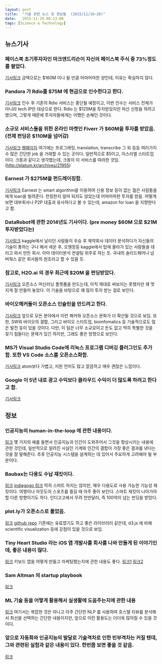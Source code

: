 ```yaml
---
layout: post
title:  "기술 관련 뉴스 및 정보들  (2015/11/16~20)"
date:   2015-11-20 00:13:00
tags: [Science & Technology]
---
```



## 뉴스기사 

### 페이스북 초기투자자인 마크엔드리슨이 자신의 페이스북 주식 중 73%정도를 팔았다.
[기사링크](http://recode.net/2015/11/14/marc-andreessen-sold-73-percent-of-his-facebook-stock-in-the-last-two-weeks/)
금액으로는 $160M 이나 될 만큼 어마어마한 양인데, 이유는 확실하지 않다.

### Pandora 가 Rdio를 $75M 에 현금으로 인수한다고 한다.
[기사링크](http://techcrunch.com/2015/11/16/confirmed-pandora-buys-key-rdio-assets-for-75m-in-cash-rdio-files-ch-11-to-shut-down)
인수 후 기존의 Rdio 서비스는 중단될 예정이고, 이번 인수는 서비스 전체가 아니라 tech IP만 대상으로 한다. Rdio 는 $125M을 투자받았지만 파산 신청을 하려고 했으며, 그렇게 때문에 투자자들에게는 어쨌든 손해인 것이다.

### 소규모 서비스들을 위한 온라인 마켓인 Fiverr 가 $60M을 투자를 받았음. (전체 펀딩은 $110M을 넘어감)
[기사링크](http://techcrunch.com/2015/11/12/fiverr-ceo-on-raising-60-million-in-fresh-funding-its-a-land-grab-right-now)
[웹페이지](https://www.fiverr.com/)
여기에는 프로그래밍, translation, transcribe 그 외 등등 여러가지 수 많은 간단한 job 을 거래할 수 있는 곳이다. 일반적으로 $5이고, 이스라엘 스타트업이다. 크몽과 같다고 생각했는데, 크몽이 이 서비스를 따라한 것임. (http://platum.kr/archives/21955)

### Earnest 가 $275M을 펀드레이징함.
[기사링크](http://www.forbes.com/sites/laurashin/2015/11/17/online-lender-earnest-raises-275-million-has-originated-400-million-in-loans-this-year/)
Earnest 는 smart algorithm을 이용하여 신용 정보 등이 없는 젊은 사람들을에게 loan을 빌려준다. 런칭한지 얼마 되지도 않았는데 어마어마한 투자를 받음. 어떻게 보면 대부회사나 P2P 대출과 유사하다고 볼 수 있는데, amazon for loan 을 지향한다고 함.

### DataRobot에 관한 2014년도 기사이다. (pre money $60M 으로 $21M 투자받았다는)
[기사링크](http://blogs.wsj.com/venturecapital/2014/08/15/datarobot-run-by-worlds-top-data-scientists-raises-21m-series-a/)
kaggle에서 날리던 사람들이 우승 후 제약회사 데이터 분석하다가 자신들의 기술이 통하는 구나 해서 세운 후, 오웬장등 kaggle에서 탑에 올라가 있는 사람들을 데리고 와서 만든 회사. 아마 데이터분석 컨설팅 위주로 하는 듯. 국내의 솔리드웨어나 넘버웍스 같은 회사들의 원조라고 할 수 있을 듯.

### 참고로, H2O.ai 의 경우 최근에 $20M 을 펀딩받았다.
[기사링크](http://techcrunch.com/2015/11/09/h2o-ai-raises-20m-for-its-open-source-machine-learning-platform/)
오픈소스 머신러닝 플랫폼을 만드는데, 아직 제대로 써보지는 못했지만 꽤 멋지게 잘 만들어 놓았다. 이 기술을 바탕으로 꽤 많이 투자 받는 걸로 보인다.

### 바이오해커들이 오픈소스 인슐린을 만드려고 한다.
[기사링크](http://www.popsci.com/these-biohackers-are-making-open-source-insulin)
앞으로 모든 분야에서 이런 해커와 오픈소스 문화가 더 확산될 것으로 보임. 또한, SW와 바이오의 결합, 그리고 바이오 스타트업, bioinfomatics 등 기술적으로도 많은 발전 등이 있을 것이다. 다만, 이 팀은 너무 소규모이고 돈도 없고 딱히 특별한 것을 찾기 힘들다는 문제가 있긴 하지만, 그래도 좋은 방향으로 보인다.

### MS가 Visual Studio Code에 리눅스 프로그램 디버깅 플러그인도 추가함. 또한 VS Code 소스를 오픈소스화함.
[기사링크](http://arstechnica.com/information-technology/2015/11/visual-studio-now-supports-debugging-linux-apps-code-editor-now-open-source/)
atom보다 가볍고, 지원 언어도 많고 깔끔하고 매우 괜찮은 느낌이다.

### Google 이 5년 내로 광고 수익보다 클라우드 수익이 더 많도록 하려고 한다고 함.
[기사링크](http://uk.businessinsider.com/urs-holze-talks-google-cloud-beat-search-2015-11)


## 정보

### 인공지능의 human-in-the-loop 에 관한 내용이다.
[링크](http://www.computerworld.com/article/3004013/robotics/why-human-in-the-loop-computing-is-the-future-of-machine-learning.html)
몇 가지의 예를 들면서 인공지능과 인간이 도와주어서 그것을 향상시키는 내용에 관한 것인데, 일반적으로 알려진 사실인 기계와 인간의 결합이 가장 좋은 결과를 낸다는 것을 잘 말해준다. 추후 인공지능 시스템을 설계하는 데 있어서 주요하게 고려해야 될 부분이다.

### Baubax는 다용도 수납 재킷이다.
[링크](http://baubax.com/)
[indiegogo 링크](https://www.indiegogo.com/projects/world-s-best-travel-jacket-with-15-features-baubax#/)
딱히 스마트 하지는 않지만, 매우 다용도로 사용 가능한 기능성 재킷이다. 여행이나 아웃도어 스포츠를 즐길 때 아주 좋아 보인다. 스마트 재킷이 나아가야 할 다른 방향이기도 하다. 인디고고에서 무려 천만달러, 즉 100억이 넘는 펀딩을 받았다.

### plot.ly가 오픈소스로 풀었음.
[링크](https://plot.ly/javascript/open-source-announcement/)
[github repo](https://github.com/plotly/plotly.js)
기존에는 유료였기도 하고 좋은 라이브러리 같은데, d3.js 에 비해 scientific visualization 등에 강점이 있을 것으로 보임.

### Tiny Heart Studio 라는 iOS 앱 개발사를 회사를 나와 만들게 된 이야기인데, 좋은 내용이 많다.
[링크](https://medium.com/life-learning/how-i-quit-my-job-and-built-my-first-app-d2a2e1086f41)
키보드 앱을 어떻게 만들고 마케팅했는지에 관한 내용도 좋다.
[링크1](http://blog.tinyhearts.com/th-blog/2015/11/2/part-1-how-next-keyboard-became-the-most-funded-app-on-kickstarter)
[링크2](http://blog.tinyhearts.com/th-blog/2015/11/9/part-2-how-we-became-the-most-funded-app-on-kickstarter)

### Sam Altman 의 startup playbook
[링크](http://playbook.samaltman.com/)

### ML 기술 등을 어떻게 활용해서 실생활에 도움주는지에 관한 내용
[링크](http://www.racketracer.com/2015/11/18/practical-natural-language-processing-for-determing-wifi-quality-in-hostels/)
여기서는 복잡한 것은 아니고 아주 간단한 NLP 를 사용하여 호스텔 리뷰를 분석해서 최선을 선택하는 간단한 내용이지만, 앞으로 이런 활용도는 더더욱 많아질 수 있을 것이다. 

### 앞으로 자동화와 인공지능의 발달로 기술격차로 인한 빈부격차는 커질 텐데, 그와 관련된 실험과 같은 내용이 있다. 한번쯤 보면 좋을 것 같음.
[링크](https://medium.com/backchannel/canary-in-the-code-mine-903884eca853#.6694zdyu0)

